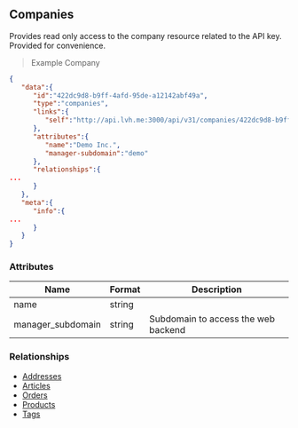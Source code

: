 ## Companies

Provides read only access to the company resource related to the API key. Provided for convenience.

> Example Company

```json
{
   "data":{
      "id":"422dc9d8-b9ff-4afd-95de-a12142abf49a",
      "type":"companies",
      "links":{
         "self":"http://api.lvh.me:3000/api/v31/companies/422dc9d8-b9ff-4afd-95de-a12142abf49a"
      },
      "attributes":{
         "name":"Demo Inc.",
         "manager-subdomain":"demo"
      },
      "relationships":{
...
      }
   },
   "meta":{
      "info":{
...
      }
   }
}

```

### Attributes

| Name                        | Format    |  Description        |
| --------------------------- | --------- | ------------------- |
| name                        | string    |
| manager_subdomain           | string    | Subdomain to access the web backend

### Relationships

* [Addresses](#adresses)
* [Articles](#articles)
* [Orders](#orders)
* [Products](#products)
* [Tags](#tags)



